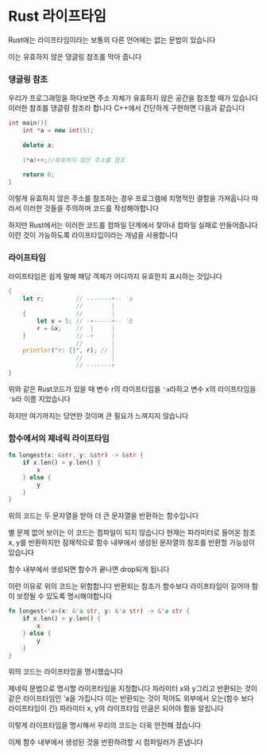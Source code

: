 # Rust 라이프타임

Rust에는 라이프타임이라는 보통의 다른 언어에는 없는 문법이 있습니다

이는 유효하지 않은 댕글링 참조를 막아 줍니다



### 댕글링 참조

우리가 프로그래밍을 하다보면 주소 자체가 유효하지 않은 공간을 참조할 때가 있습니다
이러한 참조를 댕글링 참조라 합니다 C++에서 간단하게 구현하면 다음과 같습니다

```C++
int main(){
    int *a = new int(5);
    
    delete a;
    
    (*a)++;//유효하지 않은 주소를 참조
    
    return 0;
}
```

이렇게 유효하지 않은 주소를 참조하는 경우 프로그램에 치명적인 결함을 가져옵니다
따라서 이러한 것들을 주의하며 코드를 작성해야합니다

하지만 Rust에서는 이러한 코드를 컴파일 단계에서 찾아내 컴파일 실패로 만들어줍니다
이런 것이 가능하도록 라이프타입이라는 개념을 사용합니다



### 라이프타임

라이프타임은 쉽게 말해 해당 객체가 어디까지 유효한지 표시하는 것입니다

```Rust
{
    let r;         // -------+-- 'a
                   //        |
    {              //        |
        let x = 5; // -+-----+-- 'b
        r = &x;    //  |     |
    }              // -+     |
                   //        |
    println!("r: {}", r); // |
                   //        |
                   // -------+
}
```

위와 같은 Rust코드가 있을 때 변수 r의 라이프타임을 `'a`라하고 변수 x의 라이프타임을 `'b`라 이름 지었습니다

하지만 여기까지는 당연한 것이며 큰 필요가 느껴지지 않습니다



### 함수에서의 제네릭 라이프타임

```Rust
fn longest(x: &str, y: &str) -> &str {
    if x.len() > y.len() {
        x
    } else {
        y
    }
}
```

위의 코드는 두 문자열을 받아 더 큰 문자열을 반환하는 함수입니다

별 문제 없어 보이는 이 코드는 컴파일이 되지 않습니다
현재는 파라미터로 들어온 참조 x, y를 반환하지만 잠재적으로 함수 내부에서 생성된 문자열의 참조를 반환할 가능성이있습니다

함수 내부에서 생성되면 함수가 끝나면 drop되게 됩니다

이런 이유로 위의 코드는 위험합니다
반환되는 참조가 함수보다 라이프타임이 길어야 함이 보장될 수 있도록 명시해야합니다

```Rust
fn longest<'a>(x: &'a str, y: &'a str) -> &'a str {
    if x.len() > y.len() {
        x
    } else {
        y
    }
}
```

위의 코드는 라이프타임을 명시했습니다

제네릭 문법으로 명시할 라이프타임을 지정합니다
파라미터 x와 y그리고 반환되는 것이 같은 라이프타임인 'a을 가집니다
이는 반환되는 것이 적어도 외부에서 오는(함수 보다 라이프타임이 긴) 파라미터 x, y의 라이프타임 만큼은 되어야 함을 알립니다

이렇게 라이프타임을 명시해서 우리의 코드는 더욱 안전해 졌습니다

이제 함수 내부에서 생성된 것을 반환하려할 시 컴파일러가 혼냅니다


